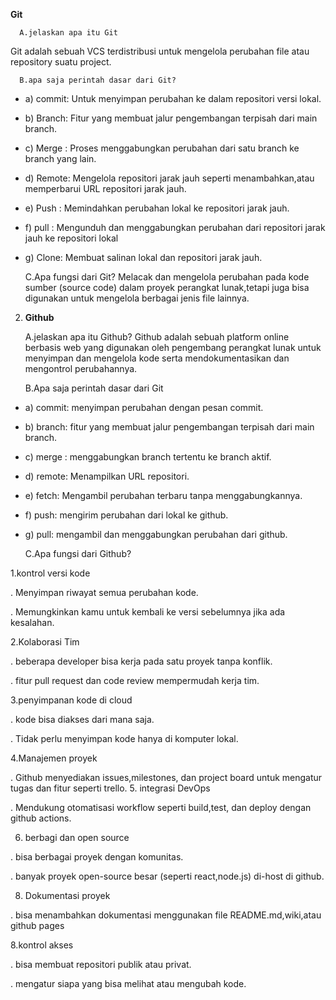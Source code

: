 **Git**

      A.jelaskan apa itu Git 

Git adalah sebuah VCS terdistribusi untuk mengelola perubahan file atau repository suatu project.

      B.apa saja perintah dasar dari Git?
 
  - a) commit: Untuk menyimpan perubahan ke dalam repositori versi lokal.
  - b) Branch: Fitur yang membuat jalur pengembangan terpisah dari main branch.
  - c) Merge : Proses menggabungkan perubahan dari satu branch ke branch yang lain.
  - d) Remote: Mengelola repositori jarak jauh seperti menambahkan,atau memperbarui 
              URL repositori jarak jauh.         
   - e) Push : Memindahkan perubahan lokal ke repositori jarak jauh.
   - f) pull : Mengunduh dan menggabungkan perubahan dari repositori jarak jauh ke 
            repositori lokal 
   - g) Clone: Membuat salinan lokal dan repositori jarak jauh.
   

       C.Apa fungsi dari Git?
  Melacak dan mengelola perubahan pada kode sumber (source code) dalam proyek 
  perangkat lunak,tetapi juga bisa digunakan untuk mengelola berbagai jenis file lainnya.

2. **Github**

    A.jelaskan apa itu Github?
Github adalah sebuah platform online berbasis web yang digunakan oleh pengembang perangkat lunak untuk menyimpan dan mengelola kode
serta mendokumentasikan dan mengontrol perubahannya.

   B.Apa saja perintah dasar dari Git

- a) commit: menyimpan perubahan dengan pesan commit.
- b) branch: fitur yang membuat jalur pengembangan terpisah dari main branch.
- c) merge : menggabungkan branch tertentu ke branch aktif.
- d) remote: Menampilkan URL repositori.
- e) fetch: Mengambil perubahan terbaru tanpa menggabungkannya.
- f) push: mengirim perubahan dari lokal ke github.
- g) pull: mengambil dan menggabungkan perubahan dari github.


  C.Apa fungsi dari Github?

1.kontrol versi kode


  . Menyimpan riwayat semua perubahan kode.

  
  . Memungkinkan kamu untuk kembali ke versi sebelumnya jika ada kesalahan.

  
2.Kolaborasi Tim


  . beberapa developer bisa kerja pada satu proyek tanpa konflik.

  
  . fitur pull request dan code review mempermudah kerja tim.


3.penyimpanan kode di cloud


  . kode bisa diakses dari mana saja.
  
  . Tidak perlu menyimpan kode hanya di komputer lokal.

  
4.Manajemen proyek 


 . Github menyediakan issues,milestones, dan project board untuk mengatur tugas 
  dan fitur seperti trello.
5. integrasi DevOps


  . Mendukung otomatisasi workflow seperti build,test, dan deploy dengan github 
   actions.

   
6. berbagi dan open source

   
 . bisa berbagai proyek dengan komunitas.

 
 . banyak proyek open-source besar (seperti react,node.js) di-host di github.

 
8. Dokumentasi proyek

   
 . bisa menambahkan dokumentasi menggunakan file README.md,wiki,atau github pages

 
8.kontrol akses


 . bisa membuat repositori publik atau privat.

 
 . mengatur siapa yang bisa melihat atau mengubah kode.

 

